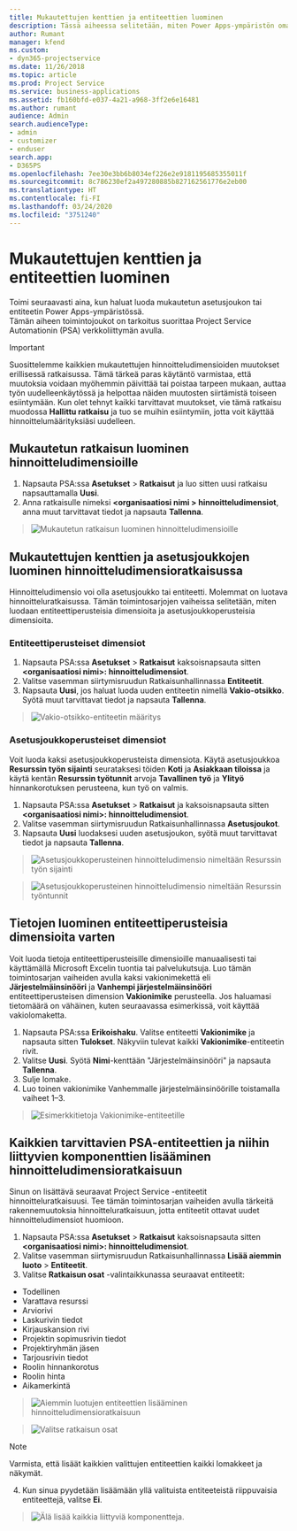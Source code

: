 ```yaml
---
title: Mukautettujen kenttien ja entiteettien luominen
description: Tässä aiheessa selitetään, miten Power Apps-ympäristön omassa ratkaisussasi luodaan asetusjoukkoja ja entiteettejä.
author: Rumant
manager: kfend
ms.custom:
- dyn365-projectservice
ms.date: 11/26/2018
ms.topic: article
ms.prod: Project Service
ms.service: business-applications
ms.assetid: fb160bfd-e037-4a21-a968-3ff2e6e16481
ms.author: rumant
audience: Admin
search.audienceType:
- admin
- customizer
- enduser
search.app:
- D365PS
ms.openlocfilehash: 7ee30e3bb6b8034ef226e2e9181195685355011f
ms.sourcegitcommit: 8c786230ef2a497280885b827162561776e2eb00
ms.translationtype: HT
ms.contentlocale: fi-FI
ms.lasthandoff: 03/24/2020
ms.locfileid: "3751240"
---
```

# <a name="create-custom-fields-and-entities"></a>Mukautettujen kenttien ja entiteettien luominen 

Toimi seuraavasti aina, kun haluat luoda mukautetun asetusjoukon tai entiteetin Power Apps-ympäristössä.  
Tämän aiheen toimintojoukot on tarkoitus suorittaa Project Service Automationin (PSA) verkkoliittymän avulla.

> [!IMPORTANT]
> Suosittelemme kaikkien mukautettujen hinnoitteludimensioiden muutokset erillisessä ratkaisussa. Tämä tärkeä paras käytäntö varmistaa, että muutoksia voidaan myöhemmin päivittää tai poistaa tarpeen mukaan, auttaa työn uudelleenkäytössä ja helpottaa näiden muutosten siirtämistä toiseen esiintymään. Kun olet tehnyt kaikki tarvittavat muutokset, vie tämä ratkaisu muodossa **Hallittu ratkaisu** ja tuo se muihin esiintymiin, jotta voit käyttää hinnoittelumäärityksiäsi uudelleen.


## <a name="create-a-custom-solution-for-pricing-dimensions"></a>Mukautetun ratkaisun luominen hinnoitteludimensioille
1. Napsauta PSA:ssa **Asetukset** > **Ratkaisut** ja luo sitten uusi ratkaisu napsauttamalla **Uusi**. 
2. Anna ratkaisulle nimeksi **\<organisaatiosi nimi > hinnoitteludimensiot**, anna muut tarvittavat tiedot ja napsauta **Tallenna**.

> ![Mukautetun ratkaisun luominen hinnoitteludimensioille](media/Creation-of-custom-pricing-dimension-solution.PNG)
  
## <a name="create-custom-fields-and-option-sets-in-the-pricing-dimension-solution"></a>Mukautettujen kenttien ja asetusjoukkojen luominen hinnoitteludimensioratkaisussa

Hinnoitteludimensio voi olla asetusjoukko tai entiteetti. Molemmat on luotava hinnoitteluratkaisussa. Tämän toimintosarjojen vaiheissa selitetään, miten luodaan entiteettiperusteisia dimensioita ja asetusjoukkoperusteisia dimensioita.

### <a name="entity-based-dimensions"></a>Entiteettiperusteiset dimensiot

1. Napsauta PSA:ssa **Asetukset** > **Ratkaisut** kaksoisnapsauta sitten **\<organisaatiosi nimi>: hinnoitteludimensiot**.
2. Valitse vasemman siirtymisruudun Ratkaisunhallinnassa **Entiteetit**.
3. Napsauta **Uusi**, jos haluat luoda uuden entiteetin nimellä **Vakio-otsikko**. Syötä muut tarvittavat tiedot ja napsauta **Tallenna**.

> ![Vakio-otsikko-entiteetin määritys](media/Standard-Title-entity-definition.png)


### <a name="option-set-based-dimensions"></a>Asetusjoukkoperusteiset dimensiot 
Voit luoda kaksi asetusjoukkoperusteista dimensiota. Käytä asetusjoukkoa **Resurssin työn sijainti** seurataksesi töiden **Koti** ja **Asiakkaan tiloissa** ja käytä kentän **Resurssin työtunnit** arvoja **Tavallinen työ** ja **Ylityö** hinnankorotuksen perusteena, kun työ on valmis.


1. Napsauta PSA:ssa **Asetukset** > **Ratkaisut** ja kaksoisnapsauta sitten **\<organisaatiosi nimi>: hinnoitteludimensiot**. 
2. Valitse vasemman siirtymisruudun Ratkaisunhallinnassa **Asetusjoukot**. 
3. Napsauta **Uusi** luodaksesi uuden asetusjoukon, syötä muut tarvittavat tiedot ja napsauta **Tallenna**.

> ![Asetusjoukkoperusteinen hinnoitteludimensio nimeltään Resurssin työn sijainti ](media/Option-set-PD-called-Resource-Work-Location.png)

> ![Asetusjoukkoperusteinen hinnoitteludimensio nimeltään Resurssin työntunnit ](media/Option-set-PD-called-Resource-Work-Hours.PNG)


## <a name="create-data-for-entity-based-dimensions"></a>Tietojen luominen entiteettiperusteisia dimensioita varten

Voit luoda tietoja entiteettiperusteisille dimensioille manuaalisesti tai käyttämällä Microsoft Excelin tuontia tai palvelukutsuja. Luo tämän toimintosarjan vaiheiden avulla kaksi vakionimekettä eli **Järjestelmäinsinööri** ja **Vanhempi järjestelmäinsinööri** entiteettiperusteisen dimension **Vakionimike** perusteella. Jos haluamasi tietomäärä on vähäinen, kuten seuraavassa esimerkissä, voit käyttää vakiolomaketta.

1. Napsauta PSA:ssa **Erikoishaku**. Valitse entiteetti **Vakionimike** ja napsauta sitten **Tulokset**. Näkyviin tulevat kaikki **Vakionimike**-entiteetin rivit.
2. Valitse **Uusi**. Syötä **Nimi**-kenttään "Järjestelmäinsinööri" ja napsauta **Tallenna**.
3. Sulje lomake. 
4. Luo toinen vakionimike Vanhemmalle järjestelmäinsinöörille toistamalla vaiheet 1–3.

> ![Esimerkkitietoja Vakionimike-entiteetille ](media/ST-data.png)

## <a name="add-all-required-psa-entities-and-related-components-to-the-pricing-dimension-solution"></a>Kaikkien tarvittavien PSA-entiteettien ja niihin liittyvien komponenttien lisääminen hinnoitteludimensioratkaisuun
Sinun on lisättävä seuraavat Project Service -entiteetit hinnoitteluratkaisuusi. Tee tämän toimintosarjan vaiheiden avulla tärkeitä rakennemuutoksia hinnoitteluratkaisuun, jotta entiteetit ottavat uudet hinnoitteludimensiot huomioon.

1. Napsauta PSA:ssa **Asetukset** > **Ratkaisut** kaksoisnapsauta sitten **\<organisaatiosi nimi>: hinnoitteludimensiot**. 
2. Valitse vasemman siirtymisruudun Ratkaisunhallinnassa **Lisää aiemmin luoto** > **Entiteetit**.
3. Valitse **Ratkaisun osat** -valintaikkunassa seuraavat entiteetit:

- Todellinen
- Varattava resurssi
- Arviorivi
- Laskurivin tiedot
- Kirjauskansion rivi
- Projektin sopimusrivin tiedot
- Projektiryhmän jäsen
- Tarjousrivin tiedot
- Roolin hinnankorotus
- Roolin hinta 
- Aikamerkintä 

> ![Aiemmin luotujen entiteettien lisääminen hinnoitteludimensioratkaisuun](media/Existing-entities-to-PD-solution.png)

> ![Valitse ratkaisun osat](media/Dimension-Components.png)

> [!NOTE]
> Varmista, että lisäät kaikkien valittujen entiteettien kaikki lomakkeet ja näkymät.

4. Kun sinua pyydetään lisäämään yllä valituista entiteeteistä riippuvaisia entiteettejä, valitse **Ei**.

> ![Älä lisää kaikkia liittyviä komponentteja.](media/Do-not-include-required.png)


